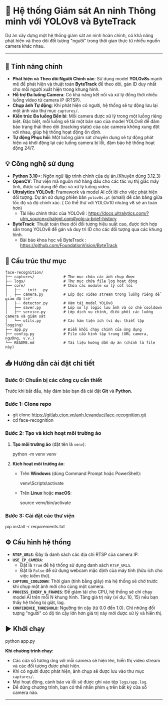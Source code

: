 # 🎯 Hệ thống Giám sát An ninh Thông minh với YOLOv8 và ByteTrack

Dự án xây dựng một hệ thống giám sát an ninh hoàn chỉnh, có khả năng phát hiện và theo dõi đối tượng "người" trong thời gian thực từ nhiều nguồn camera khác nhau.

---

## 📖 Tính năng chính

- **Phát hiện và Theo dõi Người Chính xác**: Sử dụng model **YOLOv8s** mạnh mẽ để phát hiện và thuật toán **ByteTrack** để theo dõi, gán ID duy nhất cho mỗi người xuất hiện trong khung hình.
- **Hỗ trợ Đa luồng Camera**: Có khả năng kết nối và xử lý đồng thời nhiều luồng video từ camera IP (RTSP).
- **Chụp ảnh Tự động**: Khi phát hiện có người, hệ thống sẽ tự động lưu lại một ảnh vào thư mục `captures/`.
- **Kiến trúc Đa luồng Bền bỉ**: Mỗi camera được xử lý trong một luồng riêng biệt. Đặc biệt, mỗi luồng sẽ tải một bản sao của model YOLOv8 để đảm bảo trạng thái theo dõi (tracking state) của các camera không xung đột với nhau, giúp hệ thống hoạt động ổn định.
- **Tự động Phục hồi**: Một luồng giám sát chuyên dụng sẽ tự động phát hiện và khởi động lại các luồng camera bị lỗi, đảm bảo hệ thống hoạt động 24/7.

## 💡 Công nghệ sử dụng

- **Python 3.10+**: Ngôn ngữ lập trình chính của dự án.(Khuyên dùng 3.12.3)
- **OpenCV**: Thư viện mã nguồn mở hàng đầu cho các tác vụ thị giác máy tính, được sử dụng để đọc và xử lý luồng video.
- **Ultralytics YOLOv8**: Framework và model AI cốt lõi cho việc phát hiện đối tượng. Dự án sử dụng phiên bản `yolov8s.pt` (small) để cân bằng giữa tốc độ và độ chính xác. ( Có thể thử với YOLOv10 nhưng v8 sẽ an toàn hơn)
  - Tài liệu chính thức của YOLOv8 : https://docs.ultralytics.com/?utm_source=chatgpt.com#yolo-a-brief-history
- **ByteTrack**: Thuật toán theo dõi đối tượng hiệu suất cao, được tích hợp sẵn trong YOLOv8 để gán và duy trì ID cho các đối tượng qua các khung hình.
  - Bài báo khoa học về ByteTrack : https://github.com/FoundationVision/ByteTrack

## 📂 Cấu trúc thư mục

```
face-recognition/
├── captures/             # Thư mục chứa các ảnh chụp được
├── logs/                 # Thư mục chứa file log hoạt động
├── core/                 # Chứa các module xử lý cốt lõi
│   ├── __init__.py
│   ├── camera.py         # Lớp đọc video stream trong luồng riêng để giảm độ trễ
│   ├── detector.py       # Hàm tải model YOLOv8
│   ├── saver.py          # Lớp xử lý logic lưu ảnh và cơ chế cooldown
│   ├── service.py        # Lớp dịch vụ chính, điều phối các luồng camera và giám sát
│   └── utils.py          # Các hàm tiện ích (ví dụ: thiết lập logging)
├── app.py                # Điểm khởi chạy chính của ứng dụng
├── config.py             # File cấu hình tập trung (URL camera, ngưỡng, v.v.)
└── README.md             # Tài liệu hướng dẫn dự án (chính là file này)
```

## 📥 Hướng dẫn cài đặt chi tiết

### Bước 0: Chuẩn bị các công cụ cần thiết

Trước khi bắt đầu, hãy đảm bảo bạn đã cài đặt **Git** và **Python**.

### Bước 1: Clone repo

- git clone https://gitlab.eton.vn/anh.levanduc/face-recognition.git
- cd face-recognition


### Bước 2: Tạo và kích hoạt môi trường ảo


1.  **Tạo môi trường ảo** (đặt tên là `venv`):
    
    python -m venv venv
    
2.  **Kích hoạt môi trường ảo**:
    -   Trên **Windows** (dùng Command Prompt hoặc PowerShell):
        
        venv\Scripts\activate
        
    -   Trên **Linux** hoặc **macOS**:
        
        source venv/bin/activate
        

### Bước 3: Cài đặt các thư viện

pip install -r requirements.txt


## ⚙️ Cấu hình hệ thống


-   **`RTSP_URLS`**: Đây là danh sách các địa chỉ RTSP của camera IP. 
-   **`USE_IP_CAMERA`**:
    -   Đặt là `True` để hệ thống sử dụng danh sách `RTSP_URLS`.
    -   Đặt là `False` để sử dụng webcam mặc định của máy tính (hữu ích cho việc kiểm thử).
-   **`CAPTURE_COOLDOWN`**: Thời gian (tính bằng giây) mà hệ thống sẽ chờ trước khi chụp một ảnh mới cho cùng một camera.
-   **`PROCESS_EVERY_N_FRAMES`**: Để giảm tải cho CPU, hệ thống sẽ chỉ chạy model AI trên mỗi N khung hình. Tăng giá trị này (ví dụ: 10, 15) nếu bạn thấy hệ thống bị giật, lag.
-   **`CONFIDENCE_THRESHOLD`**: Ngưỡng tin cậy (từ 0.0 đến 1.0). Chỉ những đối tượng "người" có độ tin cậy lớn hơn giá trị này mới được xử lý và hiển thị.

## ▶️ Khởi chạy

python app.py


**Khi chương trình chạy:**
-   Các cửa sổ tương ứng với mỗi camera sẽ hiện lên, hiển thị video stream và các đối tượng được phát hiện.
-   Khi có người được phát hiện, ảnh chụp sẽ được lưu vào thư mục `captures/`.
-   Mọi hoạt động, cảnh báo và lỗi sẽ được ghi vào tệp `logs/app.log`.
-   Để dừng chương trình, bạn có thể nhấn phím `q` trên bất kỳ cửa sổ camera nào.

---
